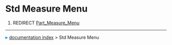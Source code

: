 # Std Measure Menu
1.  REDIRECT [Part\_Measure\_Menu](Part_Measure_Menu.md)



---
![](images/Right_arrow.png) [documentation index](../README.md) > Std Measure Menu
